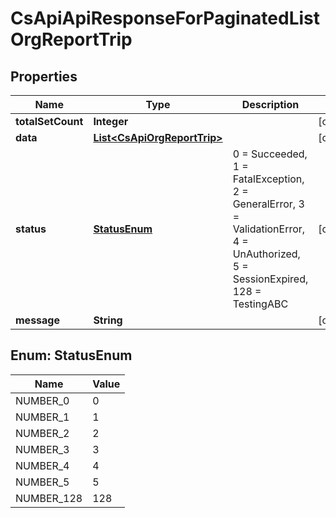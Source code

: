 
# CsApiApiResponseForPaginatedListOrgReportTrip

## Properties
Name | Type | Description | Notes
------------ | ------------- | ------------- | -------------
**totalSetCount** | **Integer** |  |  [optional]
**data** | [**List&lt;CsApiOrgReportTrip&gt;**](CsApiOrgReportTrip.md) |  |  [optional]
**status** | [**StatusEnum**](#StatusEnum) | 0 &#x3D; Succeeded, 1 &#x3D; FatalException, 2 &#x3D; GeneralError, 3 &#x3D; ValidationError, 4 &#x3D; UnAuthorized, 5 &#x3D; SessionExpired, 128 &#x3D; TestingABC |  [optional]
**message** | **String** |  |  [optional]


<a name="StatusEnum"></a>
## Enum: StatusEnum
Name | Value
---- | -----
NUMBER_0 | 0
NUMBER_1 | 1
NUMBER_2 | 2
NUMBER_3 | 3
NUMBER_4 | 4
NUMBER_5 | 5
NUMBER_128 | 128



